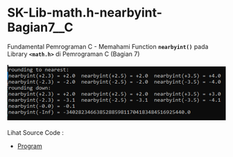 # SK-Lib-math.h-nearbyint-Bagian7__C
Fundamental Pemrograman C - Memahami Function <code><b>nearbyint()</b></code> pada Library <code><b>&lt;math.h></b></code> di Pemrograman C (Bagian 7)<br><br>
<img src="https://github.com/RizkyKhapidsyah/SK-Lib-math.h-nearbyint-Bagian7__C/blob/master/SK-Lib-math.h-nearbyint-Bagian7__C/result/001.PNG"><br><br>
Lihat Source Code : <br>
- <a href="https://github.com/RizkyKhapidsyah/SK-Lib-math.h-nearbyint-Bagian7__C/blob/master/SK-Lib-math.h-nearbyint-Bagian7__C/Source.c">Program</a>
